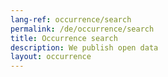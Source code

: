 ```yaml
---
lang-ref: occurrence/search
permalink: /de/occurrence/search
title: Occurrence search
description: We publish open data
layout: occurrence
---
```

